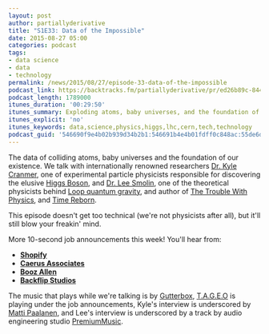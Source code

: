 ```yaml
---
layout: post
author: partiallyderivative
title: "S1E33: Data of the Impossible"
date: 2015-08-27 05:00
categories: podcast
tags:
- data science
- data
- technology
permalink: /news/2015/08/27/episode-33-data-of-the-impossible
podcast_link: https://backtracks.fm/partiallyderivative/pr/ed26b89c-8442-11e7-86c7-0e84392478bc/partially_derivative_episode_33.mp3?s=1
podcast_length: 1789000
itunes_duration: '00:29:50'
itunes_summary: Exploding atoms, baby universes, and the foundation of existence. We talk to a CERN physicist about finding the Higgs Boson, and a theoretical physicist about time before the Big Bang.
itunes_explicit: 'no'
itunes_keywords: data,science,physics,higgs,lhc,cern,tech,technology
podcast_guid: '546690f9e4b02b939d34b2b1:546691b4e4b01fdff0c848ac:55de6d6de4b0c4df6ee7cf34'
---
```


The data of colliding atoms, baby universes and the foundation of our
existence. We talk with internationally renowned researchers [Dr. Kyle
Cranmer](https://en.wikipedia.org/wiki/Kyle_Cranmer), one of
experimental particle physicists responsible for discovering the elusive
[Higgs Boson](http://home.web.cern.ch/topics/higgs-boson), and [Dr. Lee
Smolin](http://leesmolin.com/), one of the theoretical physicists behind
[Loop quantum
gravity](http://www.dummies.com/how-to/content/string-theory-and-loop-quantum-gravity.html),
and author of [The Trouble With
Physics](http://leesmolin.com/writings/the-trouble-with-physics/), and
[Time
Reborn](http://www.amazon.com/Time-Reborn-Crisis-Physics-Universe/dp/0544245598). 

This episode doesn't get too technical (we're not physicists after all),
but it'll still blow your freakin' mind.


<div id="backtracks-player" data-bt-embed="https://player.backtracks.fm/partiallyderivative/partially-derivative/m/s1e33-data-of-the-impossible" data-bt-theme="light" data-bt-show-art-cover="true" data-bt-show-comments="false"></div><script>(function(p,l,a,y,e,r,s){if(p[y]) return;if(p[e]) return p[e]();s=l.createElement(a);l.head.appendChild((s.async=p[y]=true,s.src=r,s))}(window,document,"script","__btL","__btR","https://player.backtracks.fm/embedder.js"))</script>

More 10-second job announcements this week! You'll hear from:

-   **[Shopify](https://www.shopify.com/careers)**
-   **[Caerus
Associates](http://caerusassociates.com/careers-at-caerus/)**
-   **[Booz Allen](http://careers.boozallen.com)**
-   **[Backflip Studios](http://www.backflipstudios.com/jobs/)**

The music that plays while we're talking is by
[Gutterbox](https://soundcloud.com/gutterbox),
[T.A.G.E.O](https://myspace.com/tageo) is playing under the job
announcements, Kyle's interview is underscored by [Matti
Paalanen](http://www.mattipaalanen.com/), and Lee's interview is
underscored by a track by audio engineering studio
[PremiumMusic](http://www.tonstudiomuenchen.com/).
